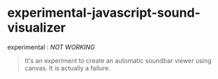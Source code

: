 # experimental-javascript-sound-visualizer

experimental : *NOT WORKING*

> It's an experiment to create an automatic soundbar viewer using canvas. It is actually a failure.
